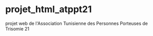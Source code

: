 # projet_html_atppt21
 projet web de l'Association Tunisienne des Personnes Porteuses de Trisomie 21
